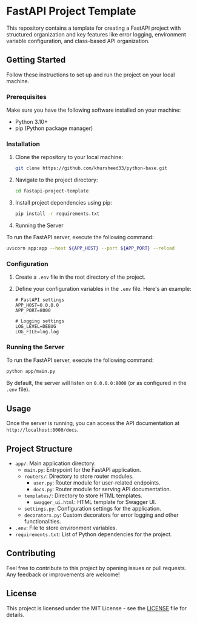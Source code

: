 # FastAPI Project Template

This repository contains a template for creating a FastAPI project with structured organization and key features like error logging, environment variable configuration, and class-based API organization.

## Getting Started

Follow these instructions to set up and run the project on your local machine.

### Prerequisites

Make sure you have the following software installed on your machine:

- Python 3.10+
- pip (Python package manager)

### Installation

1. Clone the repository to your local machine:

   ```bash
   git clone https://github.com/khursheed33/python-base.git
   ```

2. Navigate to the project directory:

   ```bash
   cd fastapi-project-template
   ```

3. Install project dependencies using pip:

   ```bash
   pip install -r requirements.txt
   ```
4. Running the Server

To run the FastAPI server, execute the following command:

   ```bash
   uvicorn app:app --host ${APP_HOST} --port ${APP_PORT} --reload
   ```

### Configuration

1. Create a `.env` file in the root directory of the project.

2. Define your configuration variables in the `.env` file. Here's an example:

   ```plaintext
   # FastAPI settings
   APP_HOST=0.0.0.0
   APP_PORT=8000

   # Logging settings
   LOG_LEVEL=DEBUG
   LOG_FILE=log.log
   ```

### Running the Server

To run the FastAPI server, execute the following command:

   ```bash
   python app/main.py
   ```

By default, the server will listen on `0.0.0.0:8000` (or as configured in the `.env` file).

## Usage

Once the server is running, you can access the API documentation at `http://localhost:8000/docs`.

## Project Structure

- `app/`: Main application directory.
  - `main.py`: Entrypoint for the FastAPI application.
  - `routers/`: Directory to store router modules.
    - `user.py`: Router module for user-related endpoints.
    - `docs.py`: Router module for serving API documentation.
  - `templates/`: Directory to store HTML templates.
    - `swagger_ui.html`: HTML template for Swagger UI.
  - `settings.py`: Configuration settings for the application.
  - `decorators.py`: Custom decorators for error logging and other functionalities.
- `.env`: File to store environment variables.
- `requirements.txt`: List of Python dependencies for the project.

## Contributing

Feel free to contribute to this project by opening issues or pull requests. Any feedback or improvements are welcome!

## License

This project is licensed under the MIT License - see the [LICENSE](LICENSE) file for details.
